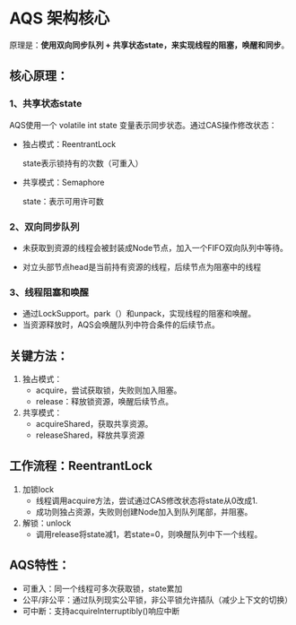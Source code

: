 # AQS 架构核心

原理是：**使用双向同步队列 + 共享状态state，来实现线程的阻塞，唤醒和同步**。

## 核心原理：

### 1、共享状态state

AQS使用一个 volatile int state 变量表示同步状态。通过CAS操作修改状态：

- 独占模式：ReentrantLock

  state表示锁持有的次数（可重入）

- 共享模式：Semaphore

  state：表示可用许可数

### 2、双向同步队列

- 未获取到资源的线程会被封装成Node节点，加入一个FIFO双向队列中等待。

- 对立头部节点head是当前持有资源的线程，后续节点为阻塞中的线程

### 3、线程阻塞和唤醒

- 通过LockSupport。park（）和unpack，实现线程的阻塞和唤醒。
- 当资源释放时，AQS会唤醒队列中符合条件的后续节点。

## 关键方法：

1. 独占模式：
   - acquire，尝试获取锁，失败则加入阻塞。
   - release：释放锁资源，唤醒后续节点。
2. 共享模式：
   - acquireShared，获取共享资源。
   - releaseShared，释放共享资源

## 工作流程：ReentrantLock

1. 加锁lock
   - 线程调用acquire方法，尝试通过CAS修改状态将state从0改成1.
   - 成功则独占资源，失败则创建Node加入到队列尾部，并阻塞。
2. 解锁：unlock
   - 调用release将state减1，若state=0，则唤醒队列中下一个线程。

## AQS特性：

- 可重入：同一个线程可多次获取锁，state累加
- 公平/非公平：通过队列现实公平锁，非公平锁允许插队（减少上下文的切换）
- 可中断：支持acquireInterruptibly()响应中断




